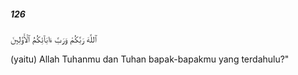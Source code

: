 ##### 126

<span class="ayah">ٱللَّهَ رَبَّكُمْ وَرَبَّ ءَابَآئِكُمُ ٱلْأَوَّلِينَ</span>

<span class="ayah_translation">(yaitu) Allah Tuhanmu dan Tuhan bapak-bapakmu yang terdahulu?"</span>
